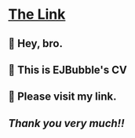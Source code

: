 
# [The Link](https://ejbubble.github.io/Github)

##  :pray: Hey, bro.

## :handshake: This is EJBubble's CV

##  :ok_person: Please visit my link.

## *Thank you very much!!*

